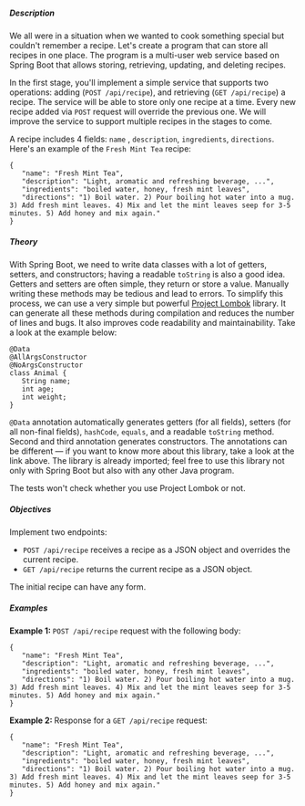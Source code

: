 <div class="step-text">
<h5 id="description">Description</h5>
<p>We all were in a situation when we wanted to cook something special but couldn't remember a recipe. Let's create a program that can store all recipes in one place. The program is a multi-user web service based on Spring Boot that allows storing, retrieving, updating, and deleting recipes.</p>
<p>In the first stage, you'll implement a simple service that supports two operations: adding (<code class="language-json">POST /api/recipe</code>), and retrieving (<code class="language-json">GET /api/recipe</code>) a recipe. The service will be able to store only one recipe at a time. Every new recipe added via <code class="language-json">POST</code> request will override the previous one. We will improve the service to support multiple recipes in the stages to come.</p>
<p>A recipe includes 4 fields: <code class="language-json">name</code> , <code class="language-json">description</code>, <code class="language-json">ingredients</code>, <code class="language-json">directions</code>. Here's an example of the <code class="language-json">Fresh Mint Tea</code> recipe:</p>
<pre><code class="language-json">{
   "name": "Fresh Mint Tea",
   "description": "Light, aromatic and refreshing beverage, ...",
   "ingredients": "boiled water, honey, fresh mint leaves",
   "directions": "1) Boil water. 2) Pour boiling hot water into a mug. 3) Add fresh mint leaves. 4) Mix and let the mint leaves seep for 3-5 minutes. 5) Add honey and mix again."
}</code></pre>
<h5 id="theory">Theory</h5>
<p>With Spring Boot, we need to write data classes with a lot of getters, setters, and constructors; having a readable <code class="language-json">toString</code> is also a good idea. Getters and setters are often simple, they return or store a value. Manually writing these methods may be tedious and lead to errors. To simplify this process, we can use a very simple but powerful <a href="https://hyperskill.org/learn/step/13983" rel="noopener noreferrer nofollow" target="_blank">Project Lombok</a> library. It can generate all these methods during compilation and reduces the number of lines and bugs. It also improves code readability and maintainability. Take a look at the example below:</p>
<pre><code class="language-java">@Data
@AllArgsConstructor
@NoArgsConstructor
class Animal {
   String name;
   int age;
   int weight;
}</code></pre>
<p><code class="language-json">@Data</code> annotation automatically generates getters (for all fields), setters (for all non-final fields), <code class="language-json">hashCode</code>, <code class="language-json">equals</code>, and a readable <code class="language-json">toString</code> method. Second and third annotation generates constructors. The annotations can be different — if you want to know more about this library, take a look at the link above. The library is already imported; feel free to use this library not only with Spring Boot but also with any other Java program.</p>
<p>The tests won't check whether you use Project Lombok or not.</p>
<h5 id="objectives">Objectives</h5>
<p>Implement two endpoints:</p>
<ul>
<li><code class="language-json">POST /api/recipe</code> receives a recipe as a JSON object and overrides the current recipe.</li>
<li><code class="language-json">GET /api/recipe</code> returns the current recipe as a JSON object.</li>
</ul>
<p>The initial recipe can have any form.</p>
<h5 id="examples">Examples</h5>
<p><strong>Example 1: </strong><code class="language-json">POST /api/recipe</code> request with the following body:</p>
<pre><code class="language-json">{
   "name": "Fresh Mint Tea",
   "description": "Light, aromatic and refreshing beverage, ...",
   "ingredients": "boiled water, honey, fresh mint leaves",
   "directions": "1) Boil water. 2) Pour boiling hot water into a mug. 3) Add fresh mint leaves. 4) Mix and let the mint leaves seep for 3-5 minutes. 5) Add honey and mix again."
}</code></pre>
<p><strong>Example 2: </strong>Response for a <code class="language-json">GET /api/recipe</code> request:</p>
<pre><code class="language-json">{
   "name": "Fresh Mint Tea",
   "description": "Light, aromatic and refreshing beverage, ...",
   "ingredients": "boiled water, honey, fresh mint leaves",
   "directions": "1) Boil water. 2) Pour boiling hot water into a mug. 3) Add fresh mint leaves. 4) Mix and let the mint leaves seep for 3-5 minutes. 5) Add honey and mix again."
}</code></pre>
</div>